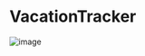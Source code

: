 # VacationTracker

![image](https://user-images.githubusercontent.com/55301074/219312228-c049a5a7-ad38-4035-98bc-d406af904657.png)


